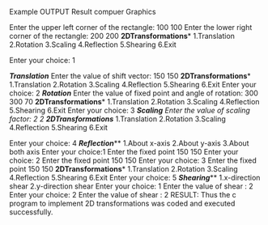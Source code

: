 Example OUTPUT Result compuer Graphics

Enter the upper left corner of the rectangle:
100
100
Enter the lower right corner of the rectangle:
200
200
******2DTransformations*******
1.Translation
2.Rotation
3.Scaling
4.Reflection
5.Shearing
6.Exit

Enter your choice: 1

*******Translation******* Enter the value of shift vector:
150
150
******2DTransformations*******
1.Translation
2.Rotation
3.Scaling
4.Reflection
5.Shearing
6.Exit
Enter your choice: 2
*******Rotation*******
Enter the value of fixed point and angle of rotation:
300
300
70
******2DTransformations******* 1.Translation
2.Rotation
3.Scaling
4.Reflection
5.Shearing
6.Exit
Enter your choice: 3
********Scaling*******
Enter the value of scaling factor:
2
2
******2DTransformations*******
1.Translation
2.Rotation
3.Scaling
4.Reflection
5.Shearing
6.Exit

Enter your choice: 4
*******Reflection*********
1.About x-axis
2.About y-axis
3.About both axis
Enter your choice:1
Enter the fixed point
150
150
Enter your choice: 2
Enter the fixed point
150
150
Enter your choice: 3
Enter the fixed point
150
150
******2DTransformations******* 1.Translation
2.Rotation
3.Scaling
4.Reflection
5.Shearing
6.Exit
Enter your choice: 5
*******Shearing*********
1.x-direction shear
2.y-direction shear
Enter your choice: 1
Enter the value of shear : 2
Enter your choice: 2
Enter the value of shear : 2
RESULT: Thus the c program to implement 2D transformations was coded and executed successfully.
